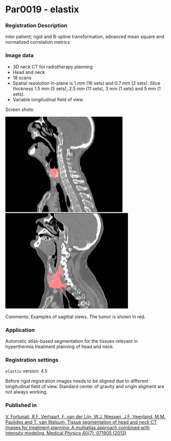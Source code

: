 # Par0019 - elastix

###  Registration Description
inter patient; rigid and B-spline transformation, advanced mean square and normalized correlation metrics	

###  Image data

* 3D neck CT for radiotherapy planning
* Head and neck
* 18 scans
* Spatial resolution in-plane is 1 mm (16 sets) and 0.7 mm (2 sets). Slice thickness 1.5 mm (5 sets), 2.5 mm (11 sets), 3 mm (1 sets) and 5 mm (1 sets).
* Variable longitudinal field of view


Screen shots:

![alt-text](Example1.png) ![alt-text](Example2.png)

Comments: Examples of sagittal views. The tumor is shown in red.

###  Application

Automatic atlas-based segmentation for the tissues relevant in hyperthermia treatment planning of head and neck.

###  Registration settings

`elastix` version: 4.5

Before rigid registration images needs to be aligned due to different longitudinal field of view. Standard center of gravity and origin aligment are not always working.

###  Published in

[V. Fortunati, R.F. Verhaart, F. van der Lijn, W.J. Niessen, J.F. Veenland, M.M. Paulides and T. van Walsum, Tissue segmentation of head and neck CT images for treatment planning: A multiatlas approach combined with intensity modeling, Medical Physics 40(7), 071905 (2013)][1]

[1]: http://dx.doi.org/10.1118/1.4810971
